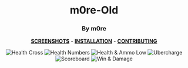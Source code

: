<div align="center">

# m0re-Old 
### By m0re

**[SCREENSHOTS](../screenshots/showcase.md)** -
**[INSTALLATION](https://github.com/Hypnootize/TF2-HUD-GitHub-Resources/blob/main/installation/windows_install.md)** -
**[CONTRIBUTING](https://github.com/Hypnootize/TF2-HUD-GitHub-Resources/blob/main/contributing/github_contributing.md)**

![Health Cross](../screenshots/02_Health_Cross.jpg)
![Health Numbers](../screenshots/03_Health_Numbers.jpg)
![Health & Ammo Low](../screenshots/04_Health_Ammo_Low.jpg)
![Ubercharge](../screenshots/05_Ubercharge.jpg)
![Scoreboard](../screenshots/06_Scoreboard.jpg)
![Win & Damage](../screenshots/07_Win.jpg)
